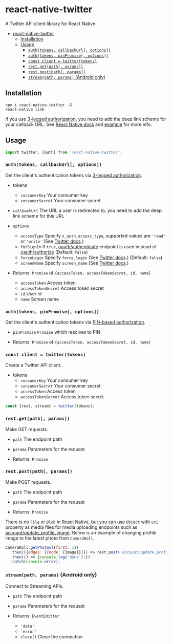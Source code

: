 # react-native-twitter

A Twitter API client library for React Native

<!-- toc orderedList:0 depthFrom:1 depthTo:6 -->

* [react-native-twitter](#react-native-twitter)
  * [Installation](#installation)
  * [Usage](#usage)
    * [`auth(tokens, callbackUrl[, options])`](#authtokens-callbackurl-options)
    * [`auth(tokens, pinPromise[, options])`](#authtokens-pinpromise-options)
    * [`const client = twitter(tokens)`](#const-client-twittertokens)
    * [`rest.get(path[, params])`](#restgetpath-params)
    * [`rest.post(path[, params])`](#restpostpath-params)
    * [`stream(path, params)` (Android only)](#streampath-params-android-only)

<!-- tocstop -->

## Installation

```
npm i react-native-twitter -S
react-native link
```

If you use [3-legged authorization](https://dev.twitter.com/oauth/3-legged), you need to add the deep link scheme for your callback URL. See [React Native docs](https://facebook.github.io/react-native/docs/linking.html) and [example](https://github.com/Piroro-hs/react-native-twitter/blob/04377af08f2f4fbdc039dc52daafb8d6fb28171e/example/android/app/src/main/AndroidManifest.xml#L19-L34) for more info.

## Usage

```js
import twitter, {auth} from 'react-native-twitter';
```

### `auth(tokens, callbackUrl[, options])`

Get the client's authentication tokens via [3-legged authorization](https://dev.twitter.com/oauth/3-legged).

* tokens
  * `consumerKey` Your consumer key
  * `consumerSecret` Your consumer secret
* `callbackUrl` The URL a user is redirected to, you need to add the deep link scheme for this URL
* `options`
  * `accessType` Specify `x_auth_access_type`, supported values are `'read'` or `'write'` (See [Twitter docs](https://dev.twitter.com/oauth/reference/post/oauth/request_token#parameters).)
  * `forSignIn` If `true`, [oauth/authenticate](https://dev.twitter.com/oauth/reference/get/oauth/authenticate) endpoint is used instead of [oauth/authorize](https://dev.twitter.com/oauth/reference/get/oauth/authorize) (Default: `false`)
  *  `forceLogin` Specify `force_login` (See [Twitter docs](https://dev.twitter.com/oauth/reference/get/oauth/authorize#parameters).) (Default: `false`)
  *  `screenName` Specify `screen_name` (See [Twitter docs](https://dev.twitter.com/oauth/reference/get/oauth/authorize#parameters).)

* Returns: `Promise` of `{accessToken, accessTokenSecret, id, name}`
  * `accessToken` Access token
  * `accessTokenSecret` Access token secret
  * `id` User id
  * `name` Screen name

### `auth(tokens, pinPromise[, options])`

Get the client's authentication tokens via [PIN-based authorization](https://dev.twitter.com/oauth/pin-based).

* `pinPromise` `Promise` which resolves to PIN

* Returns: `Promise` of `{accessToken, accessTokenSecret, id, name}`

### `const client = twitter(tokens)`

Create a Twitter API client.

* tokens
  * `consumerKey` Your consumer key
  * `consumerSecret` Your consumer secret
  * `accessToken` Access token
  * `accessTokenSecret` Access token secret

```js
const {rest, stream} = twitter(tokens);
```

### `rest.get(path[, params])`

Make GET requests.

* `path` The endpoint path
* `params` Parameters for the request

* Returns: `Promise`

### `rest.post(path[, params])`

Make POST requests.

* `path` The endpoint path
* `params` Parameters for the request

* Returns: `Promise`

There is no `File` or `Blob` in React Native, but you can use `Object` with `uri` property as media files for media uploading endpoints such as [account/update_profile_image](https://dev.twitter.com/rest/reference/post/account/update_profile_image). Below is an example of changing profile image to the latest photo from `CameraRoll`.

```js
CameraRoll.getPhotos({first: 1})
  .then(({edges: [{node: {image}}]}) => rest.post('account/update_profile_image', {image}))
  .then(() => {console.log('done');})
  .catch(console.error);
```

### `stream(path, params)` (Android only)

Connect to Streaming APIs.

* `path` The endpoint path
* `params` Parameters for the request

* Returns: `EventEmitter`
  * `'data'`
  * `'error'`
  * `close()` Close the connection
